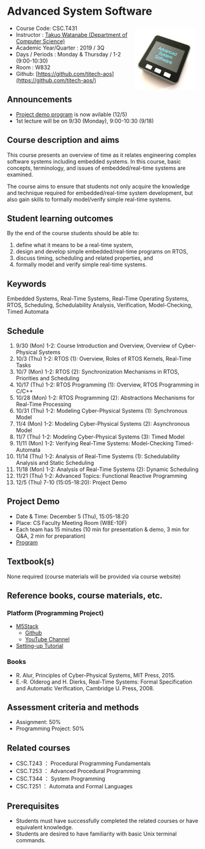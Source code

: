 # Advanced System Software

<img src="/images/logo.jpg" width="160px" style="float: right; margin: 10px;" />

* Course Code: CSC.T431
* Instructor : [Takuo Watanabe (Department of Computer Science)](http://www.psg.c.titech.ac.jp/~takuo/)
* Academic Year/Quarter : 2019 / 3Q
* Days / Periods : Monday & Thursday / 1-2 (9:00-10:30)
* Room : W832
* Github: [https://github.com/titech-aos](https://github.com/titech-aos/)

## Announcements
* [Project demo program](demo2019.html) is now avilable (12/5)
* 1st lecture will be on 9/30 (Monday), 9:00-10:30 (9/18)

## Course description and aims
This course presents an overview of time as it relates engineering complex software systems including embedded systems. In this course, basic concepts, terminology, and issues of embedded/real-time systems are examined.

The course aims to ensure that students not only acquire the knowledge and technique required for embedded/real-time system development, but also gain skills to formally model/verify simple real-time systems.

## Student learning outcomes
By the end of the course students should be able to:
1. define what it means to be a real-time system,
2. design and develop simple embedded/real-time programs on RTOS,
3. discuss timing, scheduling and related properties, and
4. formally model and verify simple real-time systems.

## Keywords
Embedded Systems, Real-Time Systems, Real-Time Operating Systems, RTOS, Scheduling, Schedulability Analysis, Verification, Model-Checking, Timed Automata

## Schedule
1. 9/30 (Mon) 1-2: Course Introduction and Overview, Overview of Cyber-Physical Systems
2. 10/3 (Thu) 1-2: RTOS (1): Overview, Roles of RTOS Kernels, Real-Time Tasks
3. 10/7 (Mon) 1-2: RTOS (2):  Synchronization Mechanisms in RTOS, Priorities and Scheduling
4. 10/17 (Thu) 1-2: RTOS Programming (1): Overview, RTOS Programming in C/C++
5. 10/28 (Mon) 1-2: RTOS Programming (2): Abstractions Mechanisms for Real-Time Processing
6. 10/31 (Thu) 1-2: Modeling Cyber-Physical Systems (1): Synchronous Model
7. 11/4 (Mon) 1-2: Modeling Cyber-Physical Systems (2): Asynchronous Model
8. 11/7 (Thu) 1-2: Modeling Cyber-Physical Systems (3): Timed Model
9. 11/11 (Mon) 1-2: Verifying Real-Time Systems: Model-Checking Timed-Automata
10. 11/14 (Thu) 1-2: Analysis of Real-Time Systems (1): Schedulability Analysis and Static Scheduling
11. 11/18 (Mon) 1-2: Analysis of Real-Time Systems (2): Dynamic Scheduling
12. 11/21 (Thu) 1-2: Advanced Topics: Functional Reactive Programming
13. 12/5 (Thu) 7-10 (15:05-18:20): Project Demo

## Project Demo
* Date & Time: December 5 (Thu), 15:05-18:20
* Place: CS Faculty Meeting Room (W8E-10F)
* Each team has 15 minutes (10 min for presentation & demo, 3 min for Q&A, 2 min for preparation)
* [Program](demo2019.html)

## Textbook(s)
None required (course materials will be provided via course website)

## Reference books, course materials, etc.

### Platform (Programming Project)
* [M5Stack](http://www.m5stack.com) 
    - [Github](https://github.com/m5stack/M5Stack/)
    - [YouTube Channel](https://www.youtube.com/channel/UCozgFVglWYQXbvTmGyS739w)
* [Setting-up Tutorial](tutorial_en.html)

### Books
* R. Alur, Principles of Cyber-Physical Systems, MIT Press, 2015.
* E.-R. Olderog and H. Dierks, Real-Time Systems: Formal Specification and Automatic Verification, Cambridge U. Press, 2008.

## Assessment criteria and methods
* Assignment: 50%
* Programming Project: 50%

## Related courses
* CSC.T243 ： Procedural Programming Fundamentals
* CSC.T253 ： Advanced Procedural Programming
* CSC.T344 ： System Programming
* CSC.T251 ： Automata and Formal Languages

## Prerequisites
* Students must have successfully completed the related courses or have equivalent knowledge.
* Students are desired to have familiarity with basic Unix terminal commands.
